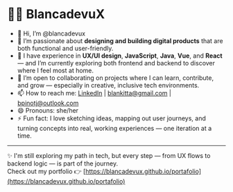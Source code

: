 # 👩‍💻 BlancadevuX

- 👋 Hi, I’m @blancadevux  
- 👀 I’m passionate about **designing and building digital products** that are both functional and user-friendly.  
- 🌱 I have experience in **UX/UI design**, **JavaScript**, **Java**, **Vue**, and **React** — and I’m currently exploring both frontend and backend to discover where I feel most at home.  
- 💞️ I’m open to collaborating on projects where I can learn, contribute, and grow — especially in creative, inclusive tech environments.  
- 📫 How to reach me: [LinkedIn](https://www.linkedin.com/in/blancapinot) | blankitta@gmail.com | bpinotj@outlook.com  
- 😄 Pronouns: she/her  
- ⚡ Fun fact: I love sketching ideas, mapping out user journeys, and turning concepts into real, working experiences — one iteration at a time.

---

✨ I'm still exploring my path in tech, but every step — from UX flows to backend logic — is part of the journey.  
Check out my portfolio 👉 [https://blancadevux.github.io/portafolio](https://blancadevux.github.io/portafolio)

